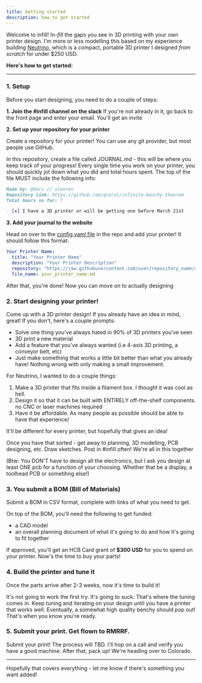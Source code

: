 ```yaml
---
title: Getting started
description: how to get started
---
```


Welcome to infill! In-*fill* the gaps you see in 3D printing with your own printer design. I'm more or less modelling this based on my experience building [Neutrino](https://theopenary.com/neutrino), which is a compact, portable 3D printer I designed *from scratch* for under $250 USD. 

**Here's how to get started:**

--- 

### 1. Setup
Before you start designing, you need to do a couple of steps:

**1. Join the #infill channel on the slack**
If you're not already in it, go back to the front page and enter your email. You'll get an invite

**2. Set up your repository for your printer**

Create a repository for your printer! You can use any git provider, but most people use GitHub.

In this repository, create a file called JOURNAL.md - this will be where you keep track of your progress! Every single time you work on your printer, you should quickly jot down what you did and total hours spent. The top of the file MUST include the following info:

```markdown
Made by: @dari // alexren
Repository link: https://github.com/qcoral/infinite-benchy-theorem
Total hours so far: 7

- [x] I have a 3D printer or will be getting one before March 21st
```

**3. Add your journal to the website**

Head on over to the [config.yaml file](https://github.com/hackclub/infill/blob/main/doc_update_script/config.yaml) in the repo and add your printer! It should follow this format:

```yaml
Your Printer Name:
  title: "Your Printer Name"
  description: "Your Printer Description"
  repository: "https://raw.githubusercontent.com/user/repository_name/refs/heads/main/JOURNAL.md"
  file_name: your_printer_name.md
```

After that, you're done! Now you can move on to actually designing


### 2. Start designing your printer!
Come up with a 3D printer design! If you already have an idea in mind, great! If you don't, here's a couple prompts:

- Solve one thing you've always hated in 90% of 3D printers you've seen
- 3D print a new material
- Add a feature that you've always wanted (i.e 4-axis 3D printing, a conveyor belt, etc)
- Just make something that works a little bit better than what you already have! Nothing wrong with only making a small improvement.

For Neutrino, I wanted to do a couple things:
1) Make a 3D printer that fits inside a filament box. I thought it was cool as hell.
2) Design it so that it can be built with ENTIRELY off-the-shelf components. no CNC or laser machines required
3) Have it be affordable. As many people as possible should be able to have that experience/

It'll be different for every printer, but hopefully that gives an idea!

Once you have that sorted - get away to planning, 3D modelling, PCB designing, etc. Draw sketches. Post in #infill often! We're all in this together

(Btw: You DON'T have to design all the electronics, but I ask you design at least ONE pcb for a function of your choosing. Whether that be a display, a toolhead PCB or sometihng else!)

### 3. You submit a BOM (Bill of Materials)
Submit a BOM in CSV format, complete with links of what you need to get.

On top of the BOM, you'll need the following to get funded:
- a CAD model
- an overall planning document of what it's going to do and how it's going to fit together

If approved, you'll get an HCB Card grant of **$300 USD** for you to spend on your printer. Now's the time to buy your parts!

### 4. Build the printer and tune it 
Once the parts arrive after 2-3 weeks, now it's time to build it!

It's not going to work the first try. It's going to suck. That's where the tuning comes in. Keep tuning and iterating on your design until you have a printer that works well. Eventually, a somewhat high quality benchy should pop out! That's when you know you're ready.

### 5. Submit your print. Get flown to RMRRF.
Submit your print! The process will TBD. I'll hop on a call and verify you have a good machine. After that, pack up! We're heading over to Colorado.

---

Hopefully that covers everything - let me know if there's something you want added!